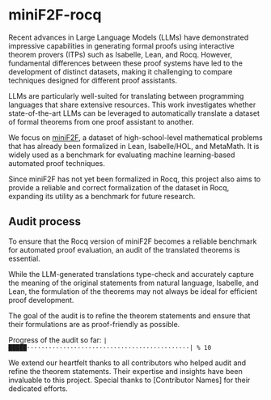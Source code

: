 # miniF2F-rocq

Recent advances in Large Language Models (LLMs) have demonstrated impressive capabilities in generating formal proofs
using interactive theorem provers (ITPs) such as Isabelle, Lean, and Rocq.
However, fundamental differences between these proof systems have led to the development of distinct datasets,
making it challenging to compare techniques designed for different proof assistants.

LLMs are particularly well-suited for translating between programming languages that share extensive resources.
This work investigates whether state-of-the-art LLMs can be leveraged to automatically translate a dataset of formal theorems from one proof assistant to another.

We focus on [miniF2F](https://github.com/facebookresearch/miniF2F),
a dataset of high-school-level mathematical problems that has already been formalized in Lean, Isabelle/HOL, and MetaMath.
It is widely used as a benchmark for evaluating machine learning-based automated proof techniques.

Since miniF2F has not yet been formalized in Rocq,
this project also aims to provide a reliable and correct formalization of the dataset in Rocq,
expanding its utility as a benchmark for future research.

## Audit process

To ensure that the Rocq version of miniF2F becomes a reliable benchmark for automated proof evaluation,
an audit of the translated theorems is essential.

While the LLM-generated translations type-check and accurately capture the meaning of the original statements from natural language, Isabelle, and Lean,
the formulation of the theorems may not always be ideal for efficient proof development.

The goal of the audit is to refine the theorem statements and ensure that their formulations are as proof-friendly as possible.

Progress of the audit so far: `|█████·············································| % 10`

We extend our heartfelt thanks to all contributors who helped audit and refine the theorem statements.
Their expertise and insights have been invaluable to this project.
Special thanks to [Contributor Names] for their dedicated efforts.
